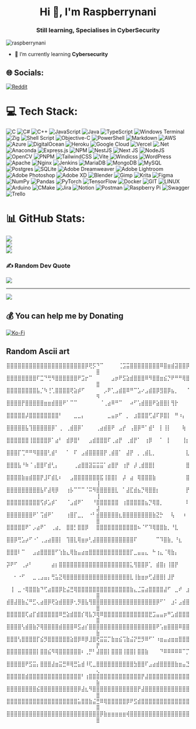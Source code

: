 <h1 align="center">Hi 👋, I'm Raspberrynani</h1>
<h3 align="center">Still learning, Specialises in CyberSecurity</h3>

<p align="left"> <img src="https://komarev.com/ghpvc/?username=raspberrynani&label=Profile%20views&color=0e75b6&style=plastic" alt="raspberrynani" /> </p>

- 🌱 I’m currently learning **Cybersecurity**

## 🌐 Socials:
[![Reddit](https://img.shields.io/badge/Reddit-%23FF4500.svg?logo=Reddit&logoColor=white)](https://reddit.com/user/Raspberrynani) 

# 💻 Tech Stack:
![C](https://img.shields.io/badge/c-%2300599C.svg?style=for-the-badge&logo=c&logoColor=white) ![C#](https://img.shields.io/badge/c%23-%23239120.svg?style=for-the-badge&logo=c-sharp&logoColor=white) ![C++](https://img.shields.io/badge/c++-%2300599C.svg?style=for-the-badge&logo=c%2B%2B&logoColor=white) ![JavaScript](https://img.shields.io/badge/javascript-%23323330.svg?style=for-the-badge&logo=javascript&logoColor=%23F7DF1E) ![Java](https://img.shields.io/badge/java-%23ED8B00.svg?style=for-the-badge&logo=openjdk&logoColor=white) ![TypeScript](https://img.shields.io/badge/typescript-%23007ACC.svg?style=for-the-badge&logo=typescript&logoColor=white) ![Windows Terminal](https://img.shields.io/badge/Windows%20Terminal-%234D4D4D.svg?style=for-the-badge&logo=windows-terminal&logoColor=white) ![Zig](https://img.shields.io/badge/Zig-%23F7A41D.svg?style=for-the-badge&logo=zig&logoColor=white) ![Shell Script](https://img.shields.io/badge/shell_script-%23121011.svg?style=for-the-badge&logo=gnu-bash&logoColor=white) ![Objective-C](https://img.shields.io/badge/OBJECTIVE--C-%233A95E3.svg?style=for-the-badge&logo=apple&logoColor=white) ![PowerShell](https://img.shields.io/badge/PowerShell-%235391FE.svg?style=for-the-badge&logo=powershell&logoColor=white) ![Markdown](https://img.shields.io/badge/markdown-%23000000.svg?style=for-the-badge&logo=markdown&logoColor=white) ![AWS](https://img.shields.io/badge/AWS-%23FF9900.svg?style=for-the-badge&logo=amazon-aws&logoColor=white) ![Azure](https://img.shields.io/badge/azure-%230072C6.svg?style=for-the-badge&logo=microsoftazure&logoColor=white) ![DigitalOcean](https://img.shields.io/badge/DigitalOcean-%230167ff.svg?style=for-the-badge&logo=digitalOcean&logoColor=white) ![Heroku](https://img.shields.io/badge/heroku-%23430098.svg?style=for-the-badge&logo=heroku&logoColor=white) ![Google Cloud](https://img.shields.io/badge/GoogleCloud-%234285F4.svg?style=for-the-badge&logo=google-cloud&logoColor=white) ![Vercel](https://img.shields.io/badge/vercel-%23000000.svg?style=for-the-badge&logo=vercel&logoColor=white) ![.Net](https://img.shields.io/badge/.NET-5C2D91?style=for-the-badge&logo=.net&logoColor=white) ![Anaconda](https://img.shields.io/badge/Anaconda-%2344A833.svg?style=for-the-badge&logo=anaconda&logoColor=white) ![Express.js](https://img.shields.io/badge/express.js-%23404d59.svg?style=for-the-badge&logo=express&logoColor=%2361DAFB) ![NPM](https://img.shields.io/badge/NPM-%23CB3837.svg?style=for-the-badge&logo=npm&logoColor=white) ![NestJS](https://img.shields.io/badge/nestjs-%23E0234E.svg?style=for-the-badge&logo=nestjs&logoColor=white) ![Next JS](https://img.shields.io/badge/Next-black?style=for-the-badge&logo=next.js&logoColor=white) ![NodeJS](https://img.shields.io/badge/node.js-6DA55F?style=for-the-badge&logo=node.js&logoColor=white) ![OpenCV](https://img.shields.io/badge/opencv-%23white.svg?style=for-the-badge&logo=opencv&logoColor=white) ![PNPM](https://img.shields.io/badge/pnpm-%234a4a4a.svg?style=for-the-badge&logo=pnpm&logoColor=f69220) ![TailwindCSS](https://img.shields.io/badge/tailwindcss-%2338B2AC.svg?style=for-the-badge&logo=tailwind-css&logoColor=white) ![Vite](https://img.shields.io/badge/vite-%23646CFF.svg?style=for-the-badge&logo=vite&logoColor=white) ![Windicss](https://img.shields.io/badge/windicss-48B0F1.svg?style=for-the-badge&logo=windi-css&logoColor=white) ![WordPress](https://img.shields.io/badge/WordPress-%23117AC9.svg?style=for-the-badge&logo=WordPress&logoColor=white) ![Apache](https://img.shields.io/badge/apache-%23D42029.svg?style=for-the-badge&logo=apache&logoColor=white) ![Nginx](https://img.shields.io/badge/nginx-%23009639.svg?style=for-the-badge&logo=nginx&logoColor=white) ![Jenkins](https://img.shields.io/badge/jenkins-%232C5263.svg?style=for-the-badge&logo=jenkins&logoColor=white) ![MariaDB](https://img.shields.io/badge/MariaDB-003545?style=for-the-badge&logo=mariadb&logoColor=white) ![MongoDB](https://img.shields.io/badge/MongoDB-%234ea94b.svg?style=for-the-badge&logo=mongodb&logoColor=white) ![MySQL](https://img.shields.io/badge/mysql-%2300000f.svg?style=for-the-badge&logo=mysql&logoColor=white) ![Postgres](https://img.shields.io/badge/postgres-%23316192.svg?style=for-the-badge&logo=postgresql&logoColor=white) ![SQLite](https://img.shields.io/badge/sqlite-%2307405e.svg?style=for-the-badge&logo=sqlite&logoColor=white) ![Adobe Dreamweaver](https://img.shields.io/badge/Adobe%20Dreamweaver-FF61F6.svg?style=for-the-badge&logo=Adobe%20Dreamweaver&logoColor=white) ![Adobe Lightroom](https://img.shields.io/badge/Adobe%20Lightroom-31A8FF.svg?style=for-the-badge&logo=Adobe%20Lightroom&logoColor=white) ![Adobe Photoshop](https://img.shields.io/badge/adobe%20photoshop-%2331A8FF.svg?style=for-the-badge&logo=adobe%20photoshop&logoColor=white) ![Adobe XD](https://img.shields.io/badge/Adobe%20XD-470137?style=for-the-badge&logo=Adobe%20XD&logoColor=#FF61F6) ![Blender](https://img.shields.io/badge/blender-%23F5792A.svg?style=for-the-badge&logo=blender&logoColor=white) ![Gimp](https://img.shields.io/badge/Gimp-657D8B?style=for-the-badge&logo=gimp&logoColor=FFFFFF) ![Krita](https://img.shields.io/badge/Krita-203759?style=for-the-badge&logo=krita&logoColor=EEF37B) ![Figma](https://img.shields.io/badge/figma-%23F24E1E.svg?style=for-the-badge&logo=figma&logoColor=white) ![NumPy](https://img.shields.io/badge/numpy-%23013243.svg?style=for-the-badge&logo=numpy&logoColor=white) ![Pandas](https://img.shields.io/badge/pandas-%23150458.svg?style=for-the-badge&logo=pandas&logoColor=white) ![PyTorch](https://img.shields.io/badge/PyTorch-%23EE4C2C.svg?style=for-the-badge&logo=PyTorch&logoColor=white) ![TensorFlow](https://img.shields.io/badge/TensorFlow-%23FF6F00.svg?style=for-the-badge&logo=TensorFlow&logoColor=white) ![Docker](https://img.shields.io/badge/docker-%230db7ed.svg?style=for-the-badge&logo=docker&logoColor=white) ![GIT](https://img.shields.io/badge/Git-fc6d26?style=for-the-badge&logo=git&logoColor=white) ![LINUX](https://img.shields.io/badge/Linux-FCC624?style=for-the-badge&logo=linux&logoColor=black) ![Arduino](https://img.shields.io/badge/-Arduino-00979D?style=for-the-badge&logo=Arduino&logoColor=white) ![CMake](https://img.shields.io/badge/CMake-%23008FBA.svg?style=for-the-badge&logo=cmake&logoColor=white) ![Jira](https://img.shields.io/badge/jira-%230A0FFF.svg?style=for-the-badge&logo=jira&logoColor=white) ![Notion](https://img.shields.io/badge/Notion-%23000000.svg?style=for-the-badge&logo=notion&logoColor=white) ![Postman](https://img.shields.io/badge/Postman-FF6C37?style=for-the-badge&logo=postman&logoColor=white) ![Raspberry Pi](https://img.shields.io/badge/-RaspberryPi-C51A4A?style=for-the-badge&logo=Raspberry-Pi) ![Swagger](https://img.shields.io/badge/-Swagger-%23Clojure?style=for-the-badge&logo=swagger&logoColor=white) ![Trello](https://img.shields.io/badge/Trello-%23026AA7.svg?style=for-the-badge&logo=Trello&logoColor=white)
# 📊 GitHub Stats:
![](https://github-readme-stats.vercel.app/api?username=Raspberrynani&theme=tokyonight&hide_border=true&include_all_commits=true&count_private=true)<br/>
![](https://github-readme-streak-stats.herokuapp.com/?user=Raspberrynani&theme=tokyonight&hide_border=true)<br/>
![](https://github-readme-stats.vercel.app/api/top-langs/?username=Raspberrynani&theme=tokyonight&hide_border=true&include_all_commits=true&count_private=true&layout=compact)

### ✍️ Random Dev Quote
![](https://quotes-github-readme.vercel.app/api?type=horizontal&theme=tokyonight)

---
[![](https://visitcount.itsvg.in/api?id=Raspberrynani&icon=2&color=0)](https://visitcount.itsvg.in)

  ## 💰 You can help me by Donating
  [![Ko-Fi](https://img.shields.io/badge/Ko--fi-F16061?style=for-the-badge&logo=ko-fi&logoColor=white)](https://ko-fi.com/Raspberrynani) 

  ## Random Ascii art
<p align="center">
⣿⣿⣿⣿⣿⣿⣿⣿⣿⣿⣿⣿⣿⣿⣿⣿⣿⣿⣿⣿⣿⡿⢟⡫⠙⠉⠀⠀⠀⠀⢈⣩⣭⣿⣿⣿⣿⣿⣿⣿⣿⠿⣿⣶⣾⣽⣿⣿⡿⣿
⣿⣿⣿⣿⣿⣿⣿⣿⠏⣉⠙⢛⠻⣿⣿⣿⣿⣿⣿⠟⣩⡖⠉⠀⠀⠀⠀⠀⣠⡶⠟⣫⣵⣾⣿⣿⣿⠿⠻⣿⣿⣶⣮⡙⠟⠛⠛⢿⣿⣿
⣿⣿⣿⣿⣿⣿⣿⣿⣧⡈⠳⢘⢁⣿⣿⣿⣿⢟⣵⡾⠋⠀⠀⠀⠀⠀⡠⠟⢁⣠⣾⣿⠿⠛⠉⣡⠔⣠⣾⣿⡿⣻⣿⡿⣦⡀⠀⠀⠈⠻
⣿⣿⣿⣿⡟⣿⣿⣿⣿⣿⣶⣶⣾⣿⣿⠟⠁⠉⠉⠀⠀⠀⠀⠀⠀⠈⢀⣴⠿⠛⠉⠀⠀⠴⠋⢡⣾⣿⣿⠟⣵⣿⣿⡇⢻⡗⠀⠀⠀⠀
⣿⣿⣿⣿⣿⡼⣿⣿⣿⣿⣿⣿⣿⣿⠃⠀⠀⠀⣀⣀⡄⠀⠀⠀⠀⠀⠀⣀⣤⡶⠋⠀⡀⠀⣰⣿⣿⣿⢋⣼⠏⡿⣿⡇⠀⠛⠰⡄⠀⠀
⣿⣿⣿⣿⣿⣧⢹⣿⣿⣿⣿⣿⡿⠁⢀⠀⢀⣾⣿⡿⠁⠀⠀⠀⢀⣴⣾⣿⠟⠀⣠⡞⠀⢠⣿⡿⠛⠁⣾⠃⠀⡇⢸⡇⠀⠀⠀⢷⠀⠀
⣿⣿⣿⣿⣿⣿⢸⣿⣿⣿⣿⡿⠁⣴⠃⠀⣾⡿⣿⠃⠀⠀⣠⣾⣿⣿⣿⠏⢀⣴⡟⠀⢀⣾⡟⠁⠀⢰⡿⠀⠀⠁⠀⡇⠀⠀⠀⢸⡆⠀
⣿⣿⣿⡏⢉⠛⠛⠻⣿⣿⣿⢃⣾⠃⠀⠀⠁⠀⠏⠀⣠⣾⣿⣿⣿⣿⡟⢀⣾⣿⠁⠀⣼⡟⠀⡀⢀⣾⣇⡀⠀⠀⠀⠀⠀⠀⠀⠀⣇⠀
⣿⣿⣿⣧⠘⠷⠈⢠⣿⣿⠏⣾⢃⡄⠀⠀⠀⠀⢀⣴⣿⣿⣽⣭⣭⣭⠁⣴⣿⡟⠀⢰⡟⠀⡼⢀⣾⣿⣿⡇⠀⠀⠀⠀⠀⠀⠀⠀⣿⠀
⣿⣿⣿⣿⣷⣶⣾⣿⣿⡟⣸⠏⣾⣇⠆⠀⠀⣠⣿⣿⣿⣿⣿⣿⣿⣯⢸⣿⣿⡇⠀⡼⠀⣴⠀⢿⣿⣿⣿⣷⠀⠀⠀⠀⠀⠀⠀⠀⣿⢸
⣿⣿⣿⣿⣿⣿⣿⣿⣿⣧⠏⣼⢿⡿⠀⠀⢰⡧⠉⠉⠉⠈⠭⠻⣿⣿⣿⣿⣿⣇⠀⠁⣼⣏⣾⣦⡙⢿⣿⣿⡆⠀⠀⠀⠀⠀⠀⠀⡟⢸
⣿⣿⣿⣿⣿⣿⣿⣿⣿⢫⡾⣡⡾⠁⠀⠀⠈⣠⣾⠟⠁⠀⠀⠘⣿⣿⣿⣿⣿⣿⠀⢰⣿⣿⣿⣿⣿⣦⡙⢿⣿⡀⠀⠀⠀⠀⠀⠀⠇⣼
⣿⣿⣿⣿⣿⣿⣿⠟⠁⢩⣾⠟⠁⠀⠀⠀⢰⣿⡏⣀⡀⠀⠐⠃⣾⣿⣿⣿⣿⣿⣆⣿⣿⣿⣿⣿⣿⣿⣿⣷⣝⡓⠀⠀⢧⠀⠀⠰⠀⣿
⣿⣿⣿⣿⣿⠟⠁⡠⣴⠟⠁⠀⢀⣴⡀⠀⣿⣿⡃⣿⣿⡿⠀⠀⣿⣿⣿⣿⣿⣿⣿⣿⣿⣿⣿⠦⠈⠋⠹⢿⣿⣿⣷⡀⠘⣇⠀⠀⠀⠀
⣿⣿⡿⢛⣡⡴⠋⠐⠁⢀⣠⣴⣿⣿⡇⠀⢹⣿⣇⢿⣶⡶⢃⣼⣿⣿⣿⣿⣿⣿⣿⣿⣿⣿⠏⠀⠀⠀⠀⠀⠉⠹⣿⣷⡀⠘⣆⠀⠀⠀
⣿⣿⣿⠇⠉⠀⠀⣠⣴⣿⣿⣿⣿⠋⢱⣷⣄⢿⣷⣤⣴⣶⣿⣿⣿⣿⣿⣿⣿⣿⣿⣿⣿⡏⣀⣤⣤⣄⠀⠓⢰⣄⠈⢿⣷⡄⠀⠀⠀⠀
⡽⠟⠋⠀⢀⡴⠃⠀⠀⠀⠀⠀⣴⡆⣿⣿⣿⣿⣿⣿⣿⣿⣿⣿⣿⣿⣿⣿⣿⣿⣿⣿⣿⣅⢻⣿⣿⡿⢁⠀⣾⣿⡆⢸⣿⡟⠀⠀⠀⠀
⠀⠀⠂⠐⠋⠀⠀⣀⢀⣠⣤⡄⢛⣥⣝⢿⣿⣿⣿⣿⣿⣿⣿⣿⣿⣿⣿⣿⣿⣿⣿⣿⣿⣇⢸⣷⣶⡶⢋⣼⣿⣿⡇⣸⡟⠀⠀⠀⠀⠀
⠀⢸⠀⣀⠐⢿⣿⣿⣷⠙⢋⣴⣿⣿⡿⣗⣬⣛⢿⣿⣿⣿⣿⣿⣿⣿⣿⣿⣿⣿⣿⣿⣿⣷⣄⣈⣭⣴⣿⣿⣿⣿⣼⠋⠀⣀⠞⠀⣰⣿
⣾⣿⣼⣿⣷⣌⠛⣋⢄⣴⣿⡿⢟⣵⣾⣿⣿⡿⢂⡻⣿⣧⢻⣿⣿⣿⣿⣿⣿⣿⣿⣿⣿⣿⣿⣿⣿⣿⣿⣿⡿⠋⠁⠀⣰⠅⣠⣾⣿⣿
⣿⣿⣿⣿⣿⢏⣴⡏⣾⣿⣿⣿⣿⣿⠿⣛⣵⣾⣿⣿⡎⢿⣧⡹⢿⠿⣿⣿⣿⣿⣿⣿⣿⣿⣿⣿⣿⣿⣟⣩⣤⣤⡶⠛⣡⣾⣿⣿⣿⣿
⣿⣿⣿⣿⢣⣾⣿⣷⡝⢿⣿⣿⣿⣿⣾⣿⣿⣿⠿⣫⣴⡎⣿⣿⣿⣿⣿⣿⣿⣿⣿⣿⣿⣿⣿⣿⣿⣿⣿⣿⠟⢡⣶⣿⣿⣿⠿⣿⣿⣷
⣿⣿⣿⢣⣿⣿⣿⣿⡏⣮⡻⣿⣿⣿⣿⣿⣿⣵⣿⡿⠿⡿⣸⣿⢟⣭⣭⡉⣷⣶⣮⢩⣷⣬⡝⣛⡻⠿⠋⠁⠰⣶⣤⣴⣶⣶⣿⣿⣿⡟
⣿⣿⣿⣿⣿⣿⣿⣿⡇⣿⣿⣮⠻⢿⣿⣿⣿⣿⣿⣿⠆⢀⡛⠃⣼⣿⣿⡇⣿⣿⣿⢸⣿⣿⡇⣿⣿⣷⠀⠀⠀⠙⠿⠿⠿⠿⠿⠉⡉⠀
⣿⣿⣿⣿⣿⠟⣫⣭⡄⣿⣿⣿⣼⣶⣭⣛⠿⢿⣛⣥⣾⠸⢏⣀⣿⣿⣿⣿⣿⣿⣿⣿⣿⣿⣳⣿⣿⠏⣠⣴⣾⣿⣿⣿⣿⣷⣶⣤⣙⢄
⣿⣿⣿⣿⣿⣾⣿⣿⣿⣿⣿⣿⣿⣿⣿⣿⣿⣿⣿⣿⠃⢰⣿⣿⣿⣿⣿⣿⣿⣿⣿⣿⣿⣿⣿⣿⡟⣼⣿⣿⣿⣿⣿⣿⣿⣿⣿⣿⣿⣷
⣿⣿⣿⣿⣿⣿⣿⣿⣮⣿⣿⣿⣿⣿⣿⣿⣿⣿⣿⡿⣼⣆⠻⣿⣿⣿⣿⣿⣿⣿⣿⣿⣿⣿⣿⡟⣼⣿⣿⣿⣿⣿⣿⣿⣿⣿⣿⣿⣿⣿
⣿⣿⣿⣿⣿⣿⣿⣿⣿⣿⣿⣿⣿⣿⣿⣿⣿⣿⣿⣥⣿⣿⣷⣬⣛⠿⢿⣿⣿⣿⣿⣿⡿⠟⣫⣾⣿⣿⣿⣿⣿⣿⣿⣿⣿⣿⣿⣿⣿⣿
⣿⣿⣿⣿⣿⣿⣿⣿⣿⣿⣿⣿⣿⣿⣿⣿⣿⣿⣿⣿⣿⣿⣿⣿⣿⡿⣷⣶⣶⣶⣶⣶⢾⣿⣿⣿⣿⣿⣿⣿⣿⣿⣿⣿⣿⣿⣿⣿⣿⣿</p>
